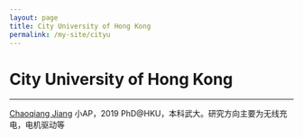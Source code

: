 ```yaml
---
layout: page
title: City University of Hong Kong
permalink: /my-site/cityu
---
```

# City University of Hong Kong

---
[Chaoqiang Jiang](http://www.cityu.edu.hk/stfprofile/chjiang.htm) 小AP，2019 PhD@HKU，本科武大。研究方向主要为无线充电，电机驱动等

